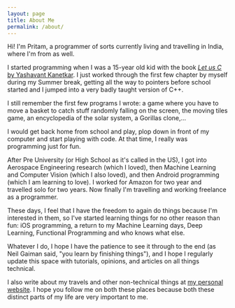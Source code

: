 ```yaml
---
layout: page
title: About Me
permalink: /about/
---
```


Hi! I'm Pritam, a programmer of sorts currently living and travelling in India, where I'm from as well. 

I started programming when I was a 15-year old kid with the book [*Let us C* by Yashavant Kanetkar][let-us-c]. I just worked through the first few chapter by myself during my Summer break, getting all the way to pointers before school started and I jumped into a very badly taught version of C++.

I still remember the first few programs I wrote: a game where you have to move a basket to catch stuff randomly falling on the screen, the moving tiles game, an encyclopedia of the solar system, a Gorillas clone,...

I would get back home from school and play, plop down in front of my computer and start playing with code. At that time, I really was programming just for fun. 

After Pre University (or High School as it's called in the US), I got into Aerospace Engineering research (which I loved), then Machine Learning and Computer Vision (which I also loved), and then Android programming (which I am learning to love). I worked for Amazon for two year and travelled solo for two years. Now finally I'm travelling and working freelance as a programmer. 

These days, I feel that I have the freedom to again do things because I'm interested in them, so I've started learning things for no other reason than fun: iOS programming, a return to my Machine Learning days, Deep Learning, Functional Programming and who knows what else. 

Whatever I do, I hope I have the patience to see it through to the end (as Neil Gaiman said, "you learn by finishing things"), and I hope I regularly update this space with tutorials, opinions, and articles on all things technical.

I also write about my travels and other non-technical things at [my personal website][my-site]. I hope you follow me on both these places because both these distinct parts of my life are very important to me.

[let-us-c]: http://amzn.to/2w0E5QR
[my-site]: http://www.pritamsukumar.com

